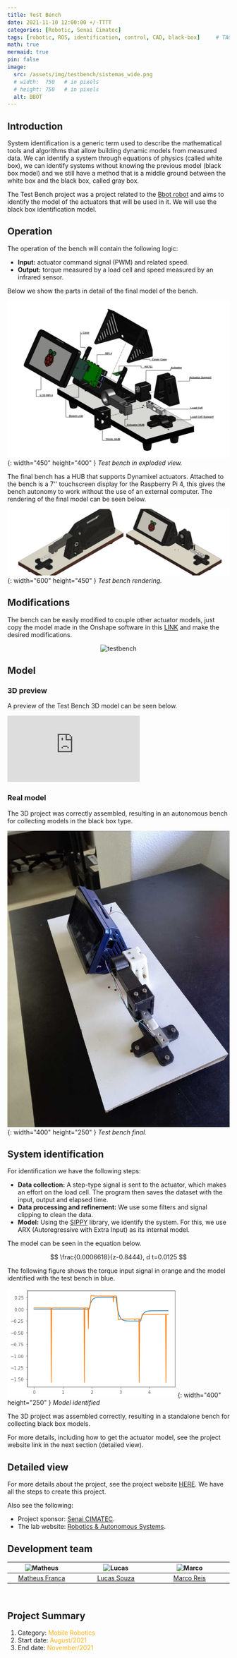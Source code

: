 ```yaml
---
title: Test Bench
date: 2021-11-10 12:00:00 +/-TTTT
categories: [Robotic, Senai Cimatec]
tags: [robotic, ROS, identification, control, CAD, black-box]     # TAG names should always be lowercase
math: true
mermaid: true
pin: false
image:
  src: /assets/img/testbench/sistemas_wide.png
  # width:  750   # in pixels
  # height: 750   # in pixels
  alt: BBOT
---
```


## Introduction

System identification is a generic term used to describe the mathematical tools and algorithms that allow building dynamic models from measured data. We can identify a system through equations of physics (called white box), we can identify systems without knowing the previous model (black box model) and we still have a method that is a middle ground between the white box and the black box, called gray box.

The Test Bench project was a project related to the [Bbot robot](https://matheusfranca-dev.github.io/posts/bbot-project/) and aims to identify the model of the actuators that will be used in it. We will use the black box identification model.

## Operation

The operation of the bench will contain the following logic:

- **Input:** actuator command signal (PWM) and related speed.
- **Output:** torque measured by a load cell and speed measured by an infrared sensor.

Below we show the parts in detail of the final model of the bench.

![testbench-parts](/assets/img/testbench/bancada-explode.png){: width="450" height="400" }
_Test bench in exploded view._

The final bench has a HUB that supports Dynamixel actuators. Attached to the bench is a 7'' touchscreen display for the Raspberry Pi 4, this gives the bench autonomy to work without the use of an external computer. The rendering of the final model can be seen below.

![testbench-final](/assets/img/testbench/Bancada_de_Teste-new-xm.png){: width="600" height="450" }
_Test bench rendering._

## Modifications

The bench can be easily modified to couple other actuator models, just copy the model made in the Onshape software in this [LINK](https://cad.onshape.com/documents/01cdebe787723337d2d1b1ac/w/ce70b1c60790b8abc436805b/e/980676df2978221cc57a94a0) and make the desired modifications.

<center>
<img id="myImg" src="{{ 'assets/img/testbench/Bancada.gif' | relative_url }}" alt="testbench" width="450"/>
</center>

## Model

### 3D preview

A preview of the Test Bench 3D model can be seen below.

<div class="container"> <iframe class="responsive-iframe" title="Test Bench" frameborder="0" allowfullscreen mozallowfullscreen="true" webkitallowfullscreen="true" allow="autoplay; fullscreen; xr-spatial-tracking" xr-spatial-tracking execution-while-out-of-viewport execution-while-not-rendered web-share src="https://sketchfab.com/models/5a05062f95ea4d2cb1fdbb6d71deb2ee/embed"> </iframe> </div>

### Real model

The 3D project was correctly assembled, resulting in an autonomous bench for collecting models in the black box type.

![testbench-real](/assets/img/testbench/bancada-montagem-final-2.jpg){: width="400" height="250" }
_Test bench final._


## System identification

For identification we have the following steps:

- **Data collection:** A step-type signal is sent to the actuator, which makes an effort on the load cell. The program then saves the dataset with the input, output and elapsed time.
- **Data processing and refinement:** We use some filters and signal clipping to clean the data.
- **Model:** Using the [SIPPY](https://github.com/CPCLAB-UNIPI/SIPPY) library, we identify the system. For this, we use ARX (Autoregressive with Extra Input) as its internal model.

The model can be seen in the equation below.

$$
\frac{0.0006618}{z-0.8444}, d t=0.0125
$$

The following figure shows the torque input signal in orange and the model identified with the test bench in blue.

![model](/assets/img/testbench/output_model.png){: width="400" height="250" }
_Model identified_

The 3D project was assembled correctly, resulting in a standalone bench for collecting black box models.

For more details, including how to get the actuator model, see the project website link in the next section (detailed view).

## Detailed view

For more details about the project, see the project website [HERE](https://mhar-vell.github.io/rasc/2021-11-26-bbot-strength-test-bench/). We have all the steps to create this project.

Also see the following:
- Project sponsor: [Senai CIMATEC](http://www.senaicimatec.com.br/en/).
- The lab website: [Robotics & Autonomous Systems](https://braziliansinrobotics.com/).

## Development team

<center>
<div>
  <div class=" col-xl-auto offset-xl-0 col-lg-4 offset-lg-0">
    <table class="table-borderless highlight">
      <thead>
        <tr>
          <th><center><img src="{{ 'assets/img/matheus_franca.jpeg' | relative_url }}" width="100" alt="Matheus" class="img-fluid rounded-circle" /></center></th>
          <th></th>
          <th><center><img src="{{ 'assets/img/lucaslins-1.png' | relative_url }}" width="100" alt="Lucas" class="img-fluid rounded-circle" /></center></th>
          <th></th>
          <th><center><img src="{{ 'assets/img/marco.jpg' | relative_url }}" width="100" alt="Marco" class="img-fluid rounded-circle"/></center></th>
          <th></th>
        </tr>
      </thead>
      <tbody>
        <tr class="font-weight-bolder" style="text-align: center margin-top: 0">
          <td width="33%"><center><a href="https://www.linkedin.com/in/matheus-frança-b62044150">Matheus França</a></center></td>
          <td></td>
          <td width="33%"><center><a href="https://linkedin.com/in/lucas-lins-souza-51b1909a">Lucas Souza</a></center></td>
          <td></td>
          <td width="33%"><center><a href="https://mhar-vell.github.io/portfolio/">Marco Reis</a></center></td>
          <td></td>
        </tr>
      </tbody>
    </table>
  </div>
</div>
</center>

<br>

## Project Summary

1. Category: <font color="#fbb117">Mobile Robotics</font>
3. Start date: <font color="#fbb117">August/2021</font>
4. End date: <font color="#fbb117">November/2021</font>